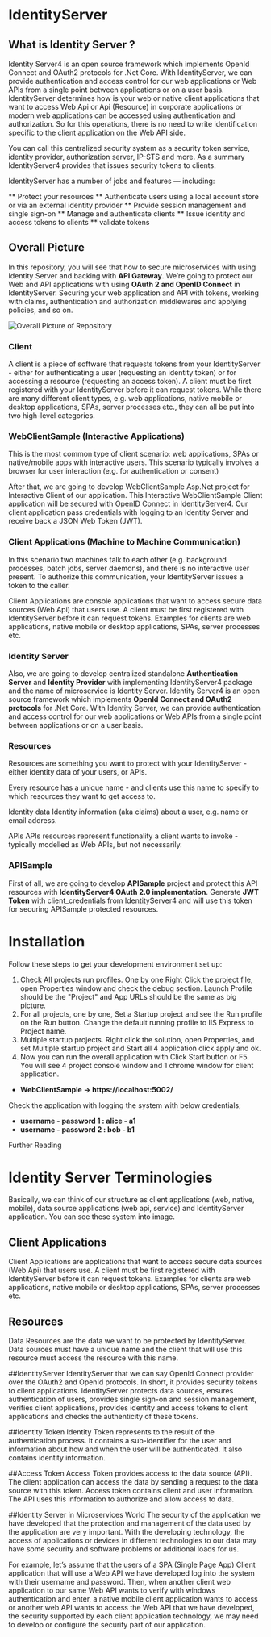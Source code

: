 # IdentityServer
## What is Identity Server ?
Identity Server4 is an open source framework which implements OpenId Connect and OAuth2 protocols for .Net Core.
With IdentityServer, we can provide authentication and access control for our web applications or Web APIs from a single point between applications or on a user basis.
IdentityServer determines how is your web or native client applications that want to access Web Api or Api (Resource) in corporate applications or modern web applications can be accessed using authentication and authorization. So for this operations, there is no need to write identification specific to the client application on the Web API side.

You can call this centralized security system as a security token service, identity provider, authorization server, IP-STS and more.
As a summary IdentityServer4 provides that issues security tokens to clients.

IdentityServer has a number of jobs and features — including:

** Protect your resources
** Authenticate users using a local account store or via an external identity provider
** Provide session management and single sign-on
** Manage and authenticate clients
** Issue identity and access tokens to clients
** validate tokens

## Overall Picture

In this repository, you will see that how to secure microservices with using Identity Server and backing with **API Gateway**.
We’re going to protect our Web and API applications with using **OAuth 2 and OpenID Connect** in IdentityServer. Securing
your web application and API with tokens, working with claims, authentication and authorization middlewares and applying policies, and so on.

![Overall Picture of Repository](https://miro.medium.com/max/720/1*OFCAw0ubmlYmiH6-N5qSLg.png)

### Client
A client is a piece of software that requests tokens from your IdentityServer - either for authenticating a user (requesting an identity token) 
or for accessing a resource (requesting an access token). A client must be first registered with your IdentityServer before it can request tokens.
While there are many different client types, e.g. web applications, native mobile or desktop applications, SPAs, server processes etc., they can all be put into two high-level categories.

### WebClientSample (Interactive Applications)

This is the most common type of client scenario: web applications, SPAs or native/mobile apps with interactive users. This scenario typically involves 
a browser for user interaction (e.g. for authentication or consent)

After that, we are going to develop WebClientSample Asp.Net project for Interactive Client of our application. This Interactive WebClientSample Client
application will be secured with OpenID Connect in IdentityServer4. Our client application pass credentials with logging to an Identity Server
and receive back a JSON Web Token (JWT).

### Client Applications (Machine to Machine Communication)
In this scenario two machines talk to each other (e.g. background processes, batch jobs, server daemons), and there is no interactive user present.
To authorize this communication, your IdentityServer issues a token to the caller.

Client Applications are console applications that want to access secure data sources (Web Api) that users use. A client must be first registered with IdentityServer before it can request tokens.
Examples for clients are web applications, native mobile or desktop applications, SPAs, server processes etc.

### Identity Server
Also, we are going to develop centralized standalone **Authentication Server** and **Identity Provider** with implementing IdentityServer4 package
and the name of microservice is Identity Server.
Identity Server4 is an open source framework which implements **OpenId Connect and OAuth2 protocols** for .Net Core.
With Identity Server, we can provide authentication and access control for our web applications or Web APIs from a single point between applications
or on a user basis.

### Resources
Resources are something you want to protect with your IdentityServer - either identity data of your users, or APIs.

Every resource has a unique name - and clients use this name to specify to which resources they want to get access to.

Identity data Identity information (aka claims) about a user, e.g. name or email address.

APIs APIs resources represent functionality a client wants to invoke - typically modelled as Web APIs, but not necessarily.
### APISample
First of all, we are going to develop **APISample** project and protect this API resources with **IdentityServer4 OAuth 2.0 implementation**. 
Generate **JWT Token** with client_credentials from IdentityServer4 and will use this token for securing APISample protected resources.

# Installation
Follow these steps to get your development environment set up:
1. Check All projects run profiles. One by one Right Click the project file, open Properties window and check the debug section. Launch Profile should
be the "Project" and App URLs should be the same as big picture.
2. For all projects, one by one, Set a Startup project and see the Run profile on the Run button. Change the default running profile to IIS Express to Project name.
3. Multiple startup projects. Right click the solution, open Properties, and set Multiple startup project and Start all 4 application click apply and ok.
4. Now you can run the overall application with Click Start button or F5.
You will see 4 project console window and 1 chrome window for client application.

* **WebClientSample -> https://localhost:5002/**

Check the application with logging the system with below credentials;

* **username - password 1 : alice - a1**
* **username - password 2 : bob - b1**



Further Reading 


# Identity Server  Terminologies
Basically, we can think of our structure as client applications (web, native, mobile), data source applications (web api, service) and IdentityServer application. 
You can see these system into image.


## Client Applications
Client Applications are applications that want to access secure data sources (Web Api) that users use. A client must be first registered with IdentityServer before it can request tokens.
Examples for clients are web applications, native mobile or desktop applications, SPAs, server processes etc.

## Resources
Data Resources are the data we want to be protected by IdentityServer. Data sources must have a unique name and the client that will use this resource must access the resource with this name.

##IdentityServer
IdentityServer that we can say OpenId Connect provider over the OAuth2 and OpenId protocols. In short, it provides security tokens to client applications. IdentityServer protects data sources, ensures authentication of users, provides single sign-on and session management, verifies client applications, provides identity and access tokens to client applications and checks the authenticity of these tokens.

##Identity Token
Identity Token represents to the result of the authentication process. It contains a sub-identifier for the user and information about how and when the user will be authenticated. It also contains identity information.

##Access Token
Access Token provides access to the data source (API). The client application can access the data by sending a request to the data source with this token. Access token contains client and user information. The API uses this information to authorize and allow access to data.

##Identity Server  in Microservices World
The security of the application we have developed that the protection and management of the data used by the application are very important. With the developing technology, the access of applications or devices in different technologies to our data may have some security and software problems or additional loads for us.

For example, let’s assume that the users of a SPA (Single Page App) Client application that will use a Web API we have developed log into the system with their username and password. Then, when another client web application to our same Web API wants to verify with windows authentication and enter, a native mobile client application wants to access or another web API wants to access the Web API that we have developed, the security supported by each client application technology, we may need to develop or configure the security part of our application.


